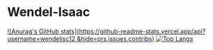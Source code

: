 # Wendel-Isaac

[![Anurag's GitHub stats](https://github-readme-stats.vercel.app/api?username=wendelisc12 &hide=prs,issues,contribs)](https://github.com/anuraghazra/github-readme-stats)
[![Top Langs](https://github-readme-stats.vercel.app/api/top-langs/?username=wendelisc12&layout=compact)](https://github.com/anuraghazra/github-readme-stats)
